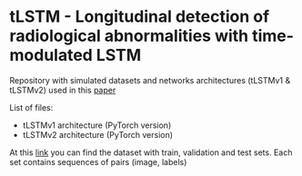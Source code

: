 # tLSTM - Longitudinal detection of radiological abnormalities with time-modulated LSTM
Repository with simulated datasets and networks architectures (tLSTMv1 & tLSTMv2) used in this [paper](https://arxiv.org/abs/1807.06144)

List of files:
 - tLSTMv1 architecture (PyTorch version)
 - tLSTMv2 architecture (PyTorch version)
 
At this [link](https://mega.nz/#F!3FxxxBgK!OLnrvW6_B1htnb4HDmW-Ag) you can find the dataset with train, validation and test sets.
Each set contains sequences of pairs (image, labels)
